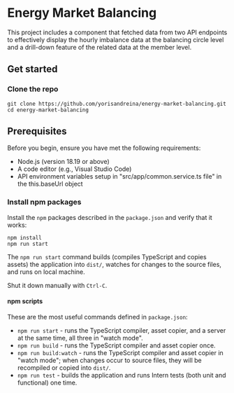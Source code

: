 # Energy Market Balancing

This project includes a component that fetched data from two API endpoints to effectively display the hourly imbalance data at the balancing circle level and a drill-down feature of the related data at the member level.

## Get started

### Clone the repo

```shell
git clone https://github.com/yorisandreina/energy-market-balancing.git
cd energy-market-balancing
```

## Prerequisites

Before you begin, ensure you have met the following requirements:

* Node.js (version 18.19 or above)
* A code editor (e.g., Visual Studio Code)
* API environment variables setup in "src/app/common.service.ts file" in the this.baseUrl object 

### Install npm packages

Install the `npm` packages described in the `package.json` and verify that it works:

```shell
npm install
npm run start
```

The `npm run start` command builds (compiles TypeScript and copies assets) the application into `dist/`, watches for changes to the source files, and runs on local machine.

Shut it down manually with `Ctrl-C`.

#### npm scripts

These are the most useful commands defined in `package.json`:

* `npm run start` - runs the TypeScript compiler, asset copier, and a server at the same time, all three in "watch mode".
* `npm run build` - runs the TypeScript compiler and asset copier once.
* `npm run build:watch` - runs the TypeScript compiler and asset copier in "watch mode"; when changes occur to source files, they will be recompiled or copied into `dist/`.
* `npm run test` - builds the application and runs Intern tests (both unit and functional) one time.
